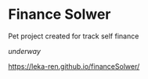 # Finance Solwer

Pet project created for track self finance

*underway*


https://leka-ren.github.io/financeSolwer/
